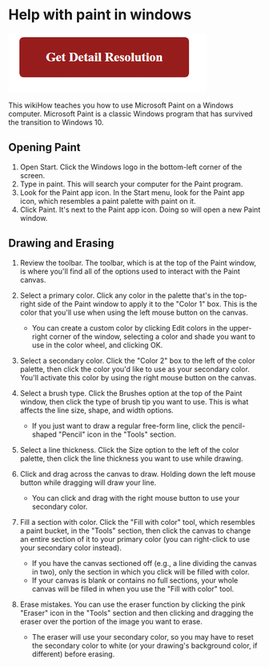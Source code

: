 # Help with paint in windows


[![help with paint in windows](red2.png)](https://icncomputer.com/help-with-paint-in-windows/)



This wikiHow teaches you how to use Microsoft Paint on a Windows computer. Microsoft Paint is a classic Windows program that has survived the transition to Windows 10.


## Opening Paint


1. Open Start. Click the Windows logo in the bottom-left corner of the screen.
2. Type in paint. This will search your computer for the Paint program.
3. Look for the Paint app icon. In the Start menu, look for the Paint app icon, which resembles a paint palette with paint on it.
4. Click Paint. It's next to the Paint app icon. Doing so will open a new Paint window.


## Drawing and Erasing


1. Review the toolbar. The toolbar, which is at the top of the Paint window, is where you'll find all of the options used to interact with the Paint canvas.
2. Select a primary color. Click any color in the palette that's in the top-right side of the Paint window to apply it to the "Color 1" box. This is the color that you'll use when using the left mouse button on the canvas.
	* You can create a custom color by clicking Edit colors in the upper-right corner of the window, selecting a color and shade you want to use in the color wheel, and clicking OK.

3. Select a secondary color. Click the "Color 2" box to the left of the color palette, then click the color you'd like to use as your secondary color. You'll activate this color by using the right mouse button on the canvas.
4. Select a brush type. Click the Brushes option at the top of the Paint window, then click the type of brush tip you want to use. This is what affects the line size, shape, and width options.
	* If you just want to draw a regular free-form line, click the pencil-shaped "Pencil" icon in the "Tools" section.
5. Select a line thickness. Click the Size option to the left of the color palette, then click the line thickness you want to use while drawing.
6. Click and drag across the canvas to draw. Holding down the left mouse button while dragging will draw your line.
	* You can click and drag with the right mouse button to use your secondary color.
7. Fill a section with color. Click the "Fill with color" tool, which resembles a paint bucket, in the "Tools" section, then click the canvas to change an entire section of it to your primary color (you can right-click to use your secondary color instead).
	* If you have the canvas sectioned off (e.g., a line dividing the canvas in two), only the section in which you click will be filled with color.
	* If your canvas is blank or contains no full sections, your whole canvas will be filled in when you use the "Fill with color" tool.

8. Erase mistakes. You can use the eraser function by clicking the pink "Eraser" icon in the "Tools" section and then clicking and dragging the eraser over the portion of the image you want to erase.
	* The eraser will use your secondary color, so you may have to reset the secondary color to white (or your drawing's background color, if different) before erasing.
